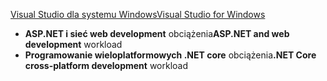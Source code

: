 [<span data-ttu-id="2e1d9-101">Visual Studio dla systemu Windows</span><span class="sxs-lookup"><span data-stu-id="2e1d9-101">Visual Studio for Windows</span></span>](https://www.microsoft.com/net/download/windows)
* <span data-ttu-id="2e1d9-102">**ASP.NET i sieć web development** obciążenia</span><span class="sxs-lookup"><span data-stu-id="2e1d9-102">**ASP.NET and web development** workload</span></span>
* <span data-ttu-id="2e1d9-103">**Programowanie wieloplatformowych .NET core** obciążenia</span><span class="sxs-lookup"><span data-stu-id="2e1d9-103">**.NET Core cross-platform development** workload</span></span>
